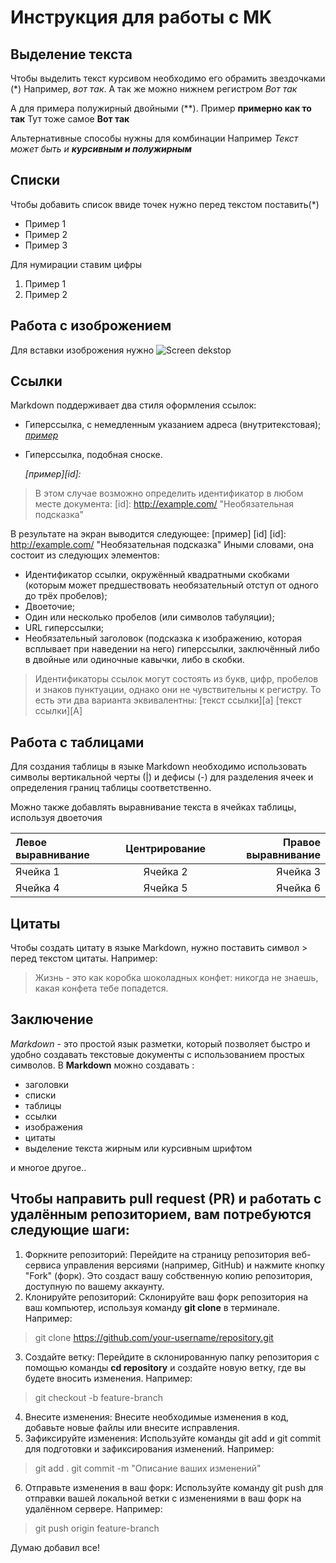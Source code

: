 # Инструкция для работы с MK

## Выделение текста 

Чтобы выделить текст курсивом необходимо его обрамить звездочками (*) Например, *вот так*. А так же можно нижнем регистром _Вот так_

А для примера полужирный двойными (**). Пример **примерно как то так**
Тут тоже самое __Вот так__

Альтернативные способы нужны для комбинации Например
_Текст может быть и **курсивным и полужирным**_

## Списки

Чтобы добавить список ввиде точек нужно перед текстом поставить(*)
* Пример 1
* Пример 2
* Пример 3

Для нумирации ставим цифры 
1. Пример 1
2. Пример 2

## Работа с изоброжением 

Для вставки изоброжения нужно
![Screen dekstop](Screen1.png)

## Ссылки 

Markdown поддерживает два стиля оформления ссылок:
* Гиперссылка, с немедленным указанием адреса (внутритекстовая); *[пример](http://example.com/ "Необязательная подсказка")*

* Гиперссылка, подобная сноске.

    *[пример][id]:*
>В этом случае возможно определить идентификатор в любом месте документа:
[id]: http://example.com/ "Необязательная подсказка"

В результате на экран выводится следующее: [пример] [id] [id]: http://example.com/ "Необязательная подсказка" Иными
словами, она состоит из следующих элементов:
 * Идентификатор ссылки, окружённый квадратными скобками (которым может предшествовать необязательный отступ
от одного до трёх пробелов);
 * Двоеточие;
 * Один или несколько пробелов (или символов табуляции);
 * URL гиперссылки;
 * Необязательный заголовок (подсказка к изображению, которая всплывает при наведении на него) гиперссылки,
заключённый либо в двойные или одиночные кавычки, либо в скобки.
 
 >Идентификаторы ссылок могут состоять из букв, цифр, пробелов и знаков пунктуации, однако они не чувствительны к
регистру. То есть эти два варианта эквивалентны:
[текст ссылки][a]
[текст ссылки][A]


## Работа с таблицами 

Для создания таблицы в языке Markdown необходимо использовать символы вертикальной черты (|) и дефисы (-) для разделения ячеек и определения границ таблицы соответственно.

Можно также добавлять выравнивание текста в ячейках таблицы, используя двоеточия

| Левое выравнивание | Центрирование | Правое выравнивание |
| :--- | :---: | ---: |
| Ячейка 1 | Ячейка 2 | Ячейка 3 |
| Ячейка 4 | Ячейка 5 | Ячейка 6 |


## Цитаты 

Чтобы создать цитату в языке Markdown, нужно поставить символ > перед текстом цитаты. Например:
> Жизнь - это как коробка шоколадных конфет: никогда не знаешь, какая конфета тебе попадется.


## Заключение

*Markdown* - это простой язык разметки, который позволяет быстро и удобно создавать текстовые документы с использованием простых символов. В **Markdown** можно создавать : 
* заголовки 
* списки 
* таблицы 
* ссылки
* изображения
* цитаты
* выделение текста жирным или курсивным шрифтом

и многое другое..

## Чтобы направить pull request (PR) и работать с удалённым репозиторием, вам потребуются следующие шаги:

1. Форкните репозиторий: Перейдите на страницу репозитория веб-сервиса управления версиями (например, GitHub) и нажмите кнопку "Fork" (форк). Это создаст вашу собственную копию репозитория, доступную по вашему аккаунту.
2. Клонируйте репозиторий: Склонируйте ваш форк репозитория на ваш компьютер, используя команду **git clone** в терминале. Например:
> git clone https://github.com/your-username/repository.git

3. Создайте ветку: Перейдите в склонированную папку репозитория с помощью команды **cd repository** и создайте новую ветку, где вы будете вносить изменения. Например:
>git checkout -b feature-branch
4. Внесите изменения: Внесите необходимые изменения в код, добавьте новые файлы или внесите исправления.
5. Зафиксируйте изменения: Используйте команды git add и git commit для подготовки и зафиксирования изменений. Например:
>git add .
git commit -m "Описание ваших изменений"
6. Отправьте изменения в ваш форк: Используйте команду git push для отправки вашей локальной ветки с изменениями в ваш форк на удалённом сервере. Например:
>git push origin feature-branch

Думаю добавил все!

